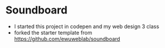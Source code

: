 # Soundboard
* I started this project in codepen and my web design 3 class
* forked the starter template from https://github.com/ewuweblab/soundboard
